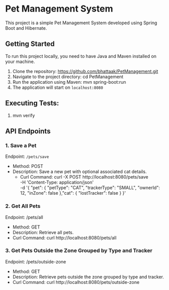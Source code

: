 # Pet Management System

This project is a simple Pet Management System developed using Spring Boot and Hibernate.

## Getting Started

To run this project locally, you need to have Java and Maven installed on your machine.

1. Clone the repository: https://github.com/bhattaak/PetManagement.git
2. Navigate to the project directory: cd PetManagement
3. Run the application using Maven: mvn spring-boot:run
4. The application will start on `localhost:8080`

## Executing Tests:
1. mvn verify

## API Endpoints

### 1. Save a Pet

Endpoint: `/pets/save`

- Method: POST
- Description: Save a new pet with optional associated cat details.
  - Curl Command: curl -X POST http://localhost:8080/pets/save \
    -H 'Content-Type: application/json' \
    -d '{
    "pet": {
    "petType": "CAT",
    "trackerType": "SMALL",
    "ownerId": 12,
    "inZone": false
    },"cat": {
    "lostTracker": false
    }
    }'

### 2. Get All Pets

   Endpoint: /pets/all

- Method: GET
- Description: Retrieve all pets.
- Curl Command: curl http://localhost:8080/pets/all

### 3. Get Pets Outside the Zone Grouped by Type and Tracker

   Endpoint: /pets/outside-zone

- Method: GET
- Description: Retrieve pets outside the zone grouped by type and tracker.
- Curl Command: curl http://localhost:8080/pets/outside-zone






